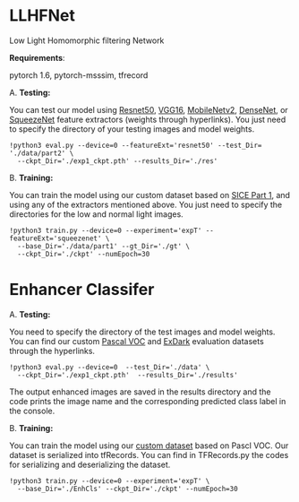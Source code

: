 # LLHFNet
Low Light Homomorphic filtering Network 

  **Requirements**: 
  
  pytorch 1.6,  pytorch-msssim, tfrecord
  
  A. 	**Testing:**
  
   You can test our model using [Resnet50](), [VGG16](), [MobileNetv2](), [DenseNet](), or [SqueezeNet]() feature extractors (weights through hyperlinks). You just need to specify the directory of your testing images and model weights. 

    !python3 eval.py --device=0 --featureExt='resnet50' --test_Dir= './data/part2' \
      --ckpt_Dir='./exp1_ckpt.pth' --results_Dir='./res'
 
  B. **Training:** 
  
  You can train the model using our custom dataset based on [SICE Part 1](), and using any of the extractors mentioned above. You just need to specify the directories for the low and normal light images.
  
    !python3 train.py --device=0 --experiment='expT' --featureExt='squeezenet' \
      --base_Dir='./data/part1' --gt_Dir='./gt' \
      --ckpt_Dir='./ckpt' --numEpoch=30

# Enhancer Classifer
  A. 	**Testing:**
  
  You need to specify the directory of the test images and model weights. You can find our custom [Pascal VOC]() and [ExDark]() evaluation datasets through the hyperlinks. 


    !python3 eval.py --device=0  --test_Dir='./data' \
      --ckpt_Dir='./exp1_ckpt.pth'  --results_Dir='./results'
      
   The output enhanced images are saved in the results directory and the code prints the image name and the corresponding predicted class label in the console. 
      
  B. **Training:** 

  You can train the model using our [custom dataset]() based on Pascl VOC. 
  Our dataset is serialized into tfRecords. You can find in TFRecords.py the codes for serializing and deserializing the dataset. 

    !python3 train.py --device=0 --experiment='expT' \
      --base_Dir='./EnhCls' --ckpt_Dir='./ckpt' --numEpoch=30

      
